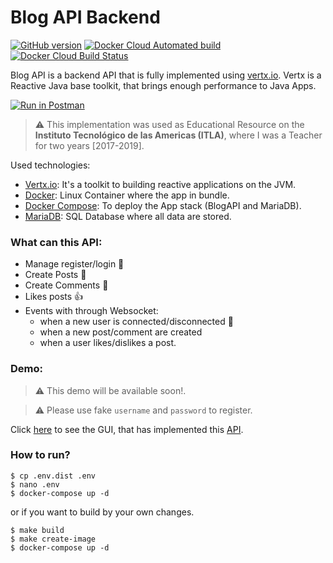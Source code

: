 # Blog API Backend

[![GitHub version](https://badge.fury.io/gh/hectorvent%2Fblog-api.svg)](https://badge.fury.io/gh/hectorvent%2Fblog-api)
[![Docker Cloud Automated build](https://img.shields.io/docker/cloud/automated/hectorvent/blogapi?style=flat-square)](https://hub.docker.com/r/hectorvent/blogapi)
[![Docker Cloud Build Status](https://img.shields.io/docker/cloud/build/hectorvent/blogapi?style=flat-square)](https://hub.docker.com/r/hectorvent/blogapi/builds)

Blog API is a backend API that is fully implemented using [vertx.io](https://vertx.io/). Vertx is a Reactive Java base toolkit, that brings enough performance to Java Apps.

[![Run in Postman](https://run.pstmn.io/button.svg)](https://app.getpostman.com/run-collection/68226ed67f948f926225)

> :warning: This implementation was used as Educational Resource on the **Instituto Tecnológico de las Americas (ITLA)**, where I was a Teacher for two years [2017-2019].

Used technologies:
- [Vertx.io](https://vertx.io/): It's a toolkit to building reactive applications on the JVM.
- [Docker](https://www.docker.com/): Linux Container where the app in bundle.
- [Docker Compose](https://github.com/docker/compose): To deploy the App stack (BlogAPI and MariaDB).
- [MariaDB](https://mariadb.org/): SQL Database where all data are stored.

### What can this API:

* Manage register/login :key:
* Create Posts :newspaper:
* Create Comments :mega:
* Likes posts :+1:
* Events with through Websocket:
  * when a new user is connected/disconnected :electric_plug:
  * when a new post/comment are created 
  * when a user likes/dislikes a post.

### Demo:

> :warning: This demo will be available soon!.

> :warning: Please use fake `username` and `password` to register.

Click [here](https://blogapi-gui.hectorvent.com) to see the GUI, that has implemented this [API](https://blogapi.hectorvent.com).

### How to run?

```
$ cp .env.dist .env
$ nano .env
$ docker-compose up -d
```
or if you want to build by your own changes.

```shell
$ make build
$ make create-image
$ docker-compose up -d
```

